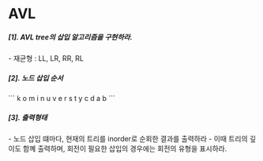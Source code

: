 AVL
======

<h5>[1]. AVL tree의 삽입 알고리즘을 구현하라.</h5>
- 재균형 : LL, LR, RR, RL

<h5>[2]. 노드 삽입 순서</h5>
```
k o m i n u v e r s t y c d a b
```

<h5>[3]. 출력형태</h5>
- 노드 삽입 떄마다, 현재의 트리를 inorder로 순회한 결과를 출력하라
- 이때 트리의 깊이도 함꼐 출력하며, 회전이 필요한 삽입의 경우에는 회전의 유형을 표시하라.
